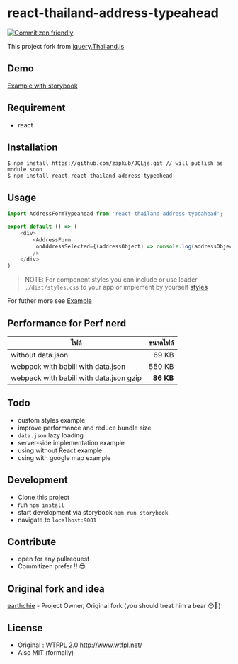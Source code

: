 # react-thailand-address-typeahead
[![Commitizen friendly](https://img.shields.io/badge/commitizen-friendly-brightgreen.svg)](http://commitizen.github.io/cz-cli/)

This project fork from
[jquery.Thailand.js](https://github.com/earthchie/jquery.Thailand.js)

## Demo
[Example with storybook](http://zapkub.github.io/react-thailand-address)


## Requirement
- react

## Installation
```
$ npm install https://github.com/zapkub/JQLjs.git // will publish as module soon
$ npm install react react-thailand-address-typeahead
```

## Usage

```js
import AddressFormTypeahead from 'react-thailand-address-typeahead';

export default () => (
    <div>
        <AddressForm
         onAddressSelected={(addressObject) => console.log(addressObject)} 
        />
    </div>
)
```

> NOTE: For component styles you can include or use loader `./dist/styles.css` to your app or implement by yourself [styles](./dist/styles.css)

For futher more see [Example](./example/index.js)

## Performance for Perf nerd

| ไฟล์ | ขนาดไฟล์ |
| --- | ---:|
| without data.json | 69 KB 
| webpack with babili with data.json | 550 KB |
| webpack with babili with data.json gzip | **86 KB** |

## Todo
- custom styles example
- improve performance and reduce bundle size
- `data.json` lazy loading
- server-side implementation example
- using without React example
- using with google map example

## Development
- Clone this project
- run `npm install`
- start development via storybook `npm run storybook`
- navigate to `localhost:9001`

## Contribute
- open for any pullrequest
- Commitizen prefer !! 😎

## Original fork and idea 

[earthchie](https://github.com/earthchie/) - Project Owner, Original fork
(you should treat him a bear 😎🍺)
## License
- Original : WTFPL 2.0 http://www.wtfpl.net/
- Also MIT (formally)
